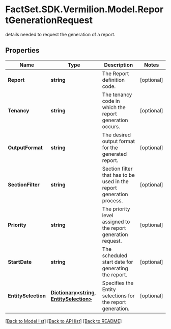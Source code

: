 # FactSet.SDK.Vermilion.Model.ReportGenerationRequest
details needed to request the generation of a report.

## Properties

Name | Type | Description | Notes
------------ | ------------- | ------------- | -------------
**Report** | **string** | The Report definition code. | [optional] 
**Tenancy** | **string** | The tenancy code in which the report generation occurs. | [optional] 
**OutputFormat** | **string** | The desired output format for the generated report. | [optional] 
**SectionFilter** | **string** | Section filter that has to be used in the report generation process. | [optional] 
**Priority** | **string** | The priority level assigned to the report generation request. | [optional] 
**StartDate** | **string** | The scheduled start date for generating the report. | [optional] 
**EntitySelection** | [**Dictionary&lt;string, EntitySelection&gt;**](EntitySelection.md) | Specifies the Entity selections for the report generation. | [optional] 

[[Back to Model list]](../README.md#documentation-for-models) [[Back to API list]](../README.md#documentation-for-api-endpoints) [[Back to README]](../README.md)

